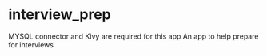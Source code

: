 # interview_prep

MYSQL connector and Kivy are required for this app
An app to help prepare for interviews
